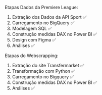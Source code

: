 
Etapas Dados da Premiere League:
1. Extração dos Dados da API Sport ✅
2. Carregamento no BigQuery ✅
3. Modelagem SQL ✅
4. Construção medidas DAX no Power BI ✅
5. Design com Figma ✅
6. Análises ✅

Etapas do Webscrapping:
1. Extração do site Transfermarket ✅
2. Transformação com Python ✅
3. Carregamento no Bigquery ✅
4. Construção medidas DAX no Power BI ✅
5. Análises ✅

